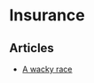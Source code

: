 # Insurance

## Articles

 * [A wacky race](http://www.economist.com/news/britain/21588079-bizarre-microeconomics-british-car-insurance-wacky-race)
